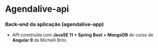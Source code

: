 # Agendalive-api
### __Back-end__ da aplicação (agendalive-app)
- API construída com __JavaSE 11 + Spring Boot + MongoDB__ do curso de __Angular 9__ da Michelli Brito
